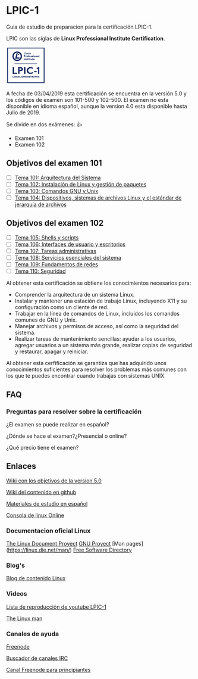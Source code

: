 # LPIC-1

Guia de estudio de preparacion para la certificación LPIC-1.

LPIC son las siglas de **Linux Professional Institute Certification**.

![logo_lpic](img/LPIC-1-Small.png)

A fecha de 03/04/2019 esta certificación se encuentra en la versión 5.0 y los códigos de examen son 101-500 y 102-500. El examen no esta disponible en idioma español, aunque la version 4.0 esta disponible hasta Julio de 2019.

Se divide en dos exámenes: :+1:

- Examen 101
- Examen 102

## Objetivos del examen 101

- [ ] [Tema 101: Arquitectura del Sistema](docs/101-500/Tema_101.md)
- [ ] [Tema 102: Instalación de Linux y gestión de paquetes](docs/101-500/Tema_102.md)
- [ ] [Tema 103: Comandos GNU y Unix](docs/101-500/Tema_103.md)
- [ ] [Tema 104: Dispositivos, sistemas de archivos Linux y el estándar de jerarquía de archivos](docs/101-500/Tema_103.md)

## Objetivos del examen 102

- [ ] [Tema 105: Shells y scripts](docs/102-500/Tema_105.md)
- [ ] [Tema 106: Interfaces de usuario y escritorios](docs/102-500/Tema_106.md)
- [ ] [Tema 107: Tareas administrativas](docs/102-500/Tema_106.md)
- [ ] [Tema 108: Servicios esenciales del sistema](docs/102-500/Tema_107.md)
- [ ] [Tema 109: Fundamentos de redes](docs/102-500/Tema_108.md)
- [ ] [Tema 110: Seguridad](docs/102-500/Tema_109.md)

Al obtener esta certificación se obtiene los conocimientos necesarios para:

- Comprender la arquitectura de un sistema Linux.
- Instalar y mantener una estación de trabajo Linux, incluyendo X11 y  su configuración como un cliente de red.
- Trabajar en la línea de comandos de Linux, incluidos los comandos comunes de GNU y Unix.
- Manejar archivos y permisos de acceso, así como la seguridad del sistema.
- Realizar tareas de mantenimiento sencillas: ayudar a los usuarios, agregar usuarios a un sistema más grande, realizar copias de seguridad y restaurar, apagar y reiniciar.

Al obtener esta cerfificación se garantiza que has adquirido unos conocimientos suficientes para resolver los problemas más comunes con los que te puedes encontrar cuando trabajas con sistemas UNIX.

## FAQ

### Preguntas para resolver sobre la certificación

¿El examen se puede realizar en español?

¿Dónde se hace el examen?¿Presencial o online?

¿Qué precio tiene el examen?

## Enlaces

[Wiki con los objetivos de la version 5.0](https://wiki.lpi.org/wiki/LPIC-1_Objectives_V5.0(ES))

[Wiki del contenido en github](https://github.com/appijumbo/Linux-LPIC-1/wiki)

[Materiales de estudio en español](http://www.lpifit.com/course/)

[Consola de linux Online](https://www.tutorialspoint.com/unix_terminal_online.php)

### Documentacion oficial Linux

[The Linux Document Proyect](http://www.tldp.org/)
[GNU Proyect](http://www.gnu.org/doc/)
[Man pages] (https://linux.die.net/man/) 
[Free Software Directory](https://directory.fsf.org/wiki/Main_Page)

### Blog's

[Blog de contenido Linux](http://www.linuxlinks.com)

### Videos

[Lista de reproducción de youtube LPIC-1](https://www.youtube.com/watch?v=Fov9nM-AbSw&list=PLD_mb6U5Xp95cX_CDO3Cg-p8370lPwRR2)

[The Linux man](https://www.youtube.com/channel/UCVQ7kPpJJ2FA_iYl8Wtx0SA)

### Canales de ayuda

[Freenode](https://webchat.freenode.net)

[Buscador de canales IRC](http://irc.netsplit.de/channels/)

[Canal Freenode para principiantes](http://irc2go.com/webchat/?net=freenode&room=%23linux-beginners)

[1]: contenido.md
